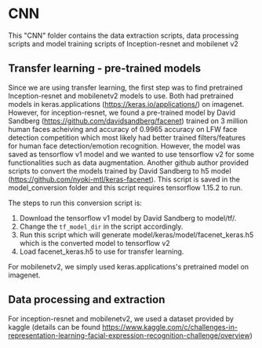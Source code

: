# CNN

This "CNN" folder contains the data extraction scripts, data processing scripts and model training scripts of Inception-resnet and mobilenet v2

## Transfer learning - pre-trained models

Since we are using transfer learning, the first step was to find pretrained Inception-resnet and mobilenetv2 models to use. Both had pretrained models in keras.applications (https://keras.io/applications/) on imagenet. However, for inception-resnet, we found a pre-trained model by David Sandberg (https://github.com/davidsandberg/facenet) trained on 3 million human faces acheiving and accuracy of 0.9965 accuracy on LFW face detection competition which most likely had better trained filters/features for human face detection/emotion recognition. However, the model was saved as tensorflow v1 model and we wanted to use tensorflow v2 for some functionalities such as data augmentation. Another github author provided scripts to convert the models trained by David Sandberg to h5 model (https://github.com/nyoki-mtl/keras-facenet). This script is saved in the model_conversion folder and this script requires tensorflow 1.15.2 to run.

The steps to run this conversion script is:
1. Download the tensorflow v1 model by David Sandberg to model/tf/.
2. Change the `tf_model_dir` in the script accordingly.
3. Run this script which will generate model/keras/model/facenet_keras.h5 which is the converted model to tensorflow v2
4. Load facenet_keras.h5 to use for transfer learning.

For mobilenetv2, we simply used keras.applications's pretrained model on imagenet.

## Data processing and extraction

For inception-resnet and mobilenetv2, we used a dataset provided by kaggle (details can be found https://www.kaggle.com/c/challenges-in-representation-learning-facial-expression-recognition-challenge/overview)
